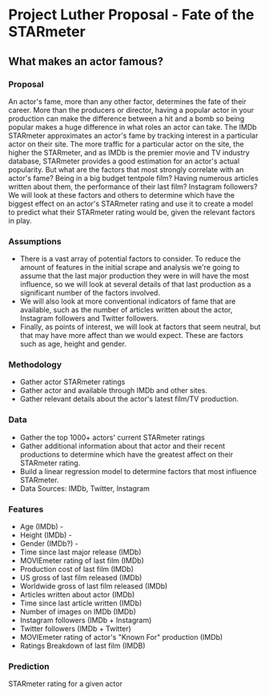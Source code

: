 # Project Luther Proposal - Fate of the STARmeter

## What makes an actor famous?

### Proposal
An actor's fame, more than any other factor, determines the fate of their career. More than the producers or director, having a popular actor in your production can make the difference between a hit and a bomb so being popular makes a huge difference in what roles an actor can take. The IMDb STARmeter approximates an actor's fame by tracking interest in a particular actor on their site. The more traffic for a particular actor on the site, the higher the STARmeter, and as IMDb is the premier movie and TV industry database, STARmeter provides a good estimation for an actor's actual popularity.
But what are the factors that most strongly correlate with an actor's fame? Being in a big budget tentpole film? Having numerous articles written about them, the performance of their last film? Instagram followers? We will look at these factors and others to determine which have the biggest effect on an actor's STARmeter rating and use it to create a model to predict what their STARmeter rating would be, given the relevant factors in play. 


### Assumptions
* There is a vast array of potential factors to consider. To reduce the amount of features in the initial scrape and analysis we're going to assume that the last major production they were in will have the most influence, so we will look at several details of that last production as a significant number of the factors involved.
* We will also look at more conventional indicators of fame that are available, such as the number of articles written about the actor, Instagram followers and Twitter followers.
* Finally, as points of interest, we will look at factors that seem neutral, but that may have more affect than we would expect. These are factors such as age, height and gender. 

###  Methodology
* Gather actor STARmeter ratings
* Gather actor and  available through IMDb and other sites.
* Gather relevant details about the actor's latest film/TV production.

### Data
* Gather the top 1000+ actors' current STARmeter ratings
* Gather additional information about that actor and their recent productions to determine which have the greatest affect on their STARmeter rating.
* Build a linear regression model to determine factors that most influence STARmeter.
* Data Sources: IMDb, Twitter, Instagram

### Features
* Age (IMDb) - <Integer>
* Height (IMDb) - <Integer>
* Gender (IMDb?) - <Categorical>
* Time since last major release (IMDb) <Datetime>
* MOVIEmeter rating of last film (IMDb) <Integer>
* Production cost of last film (IMDb) <Integer>
* US gross of last film released (IMDb) <Integer>
* Worldwide gross of last film released (IMDb) <Integer>
* Articles written about actor (IMDb) <Integer>
* Time since last article written (IMDb) <Datetime>
* Number of images on IMDb (IMDb) <Integer>
* Instagram followers (IMDb + Instagram) <Integer>
* Twitter followers (IMDb + Twitter) <Integer>
* MOVIEmeter rating of actor's "Known For" production (IMDb) <Integer>
* Ratings Breakdown of last film (IMDB) <Float>

### Prediction
STARmeter rating for a given actor
